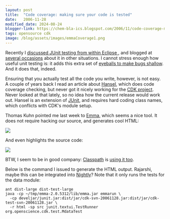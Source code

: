 ```yaml
---
layout: post
title:  "Code coverage: making sure your code is tested"
date:   2006-11-28
modified_date: 2024-08-24
blogger-link: https://chem-bla-ics.blogspot.com/2006/11/code-coverage-making-sure-your-code-is.html
tags: opensource cdk
image: /blog/assets/images/emmaCoverage1.png
---
```


Recently I [discussed JUnit testing from within Eclipse <i class="fa-solid fa-recycle fa-xs"></i>](https://chem-bla-ics.linkedchemistry.info/2006/10/26/running-single-junit-tests-in-eclipse.html),
and blogged at [several occasions](http://search.blogger.com/?as_q=JUnit&ie=UTF-8&x=0&y=0&q=JUnit+blogurl:chem-bla-ics.blogspot.com&ui=blg&start=0)
about it in other situations. I cannot stress enough how useful unit testing is: it adds this extra set of
[eyeballs to make bugs shallow](http://en.wikipedia.org/wiki/Given_enough_eyeballs,_all_bugs_are_shallow).
And it does that, indeed.

Ensuring that you actually test all the code you write, however, is not easy. A couple of years back I read an article about
[Hansel](http://hansel.sf.net/), which does code coverage checking, but never got it nicely working for the
[CDK project](http://cdk.sf.net/). Never looked at that lately, so no idea how the current release would work out.
Hansel is an extension of [JUnit](http://www.junit.org/), and requires hard coding class names, which conflicts with
CDK's module setup.

Thomas Kuhn pointed me last week to [Emma](http://emma.sf.net/), which seems a nice tool. It does not require hacking
our source, and generates cool HTML:

![](/blog/assets/images/emmaCoverage.png)

And even highlights the source code:

![](/blog/assets/images/emmaCoverage1.png)

BTW, I seem to be in good company: [Classpath](http://www.gnu.org/software/classpath/) is
[using it too](http://builder.classpath.org/~cpdev/coverage/).

Below is the command I issued to generate the HTML output. Rajarshi, maybe this can be integrated into
[Nightly](http://cheminfo.informatics.indiana.edu/~rguha/code/java/nightly/)? Note that it only runs the tests
for the data module:

```shell
ant dist-large dist-test-large
java -cp ~/tmp/emma-2.0.5312/lib/emma.jar emmarun \
  -cp develjar/junit.jar:dist/jar/cdk-svn-20061128.jar:dist/jar/cdk-test-svn-20061128.jar \
  -r html -sp src junit.textui.TestRunner org.openscience.cdk.test.MdataTest
```
